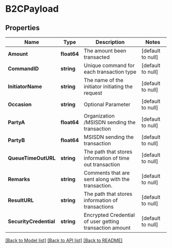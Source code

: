 # B2CPayload

## Properties
Name | Type | Description | Notes
------------ | ------------- | ------------- | -------------
**Amount** | **float64** | The amount been transacted | [default to null]
**CommandID** | **string** | Unique command for each transaction type | [default to null]
**InitiatorName** | **string** | The name of the initiator initiating the request | [default to null]
**Occasion** | **string** | Optional Parameter | [default to null]
**PartyA** | **float64** | Organization /MSISDN sending the transaction | [default to null]
**PartyB** | **float64** | MSISDN sending the transaction | [default to null]
**QueueTimeOutURL** | **string** | The path that stores information of time out transaction | [default to null]
**Remarks** | **string** | Comments that are sent along with the transaction.  | [default to null]
**ResultURL** | **string** | The path that stores information of transactions | [default to null]
**SecurityCredential** | **string** | Encrypted Credential of user getting transaction amount | [default to null]

[[Back to Model list]](../README.md#documentation-for-models) [[Back to API list]](../README.md#documentation-for-api-endpoints) [[Back to README]](../README.md)


